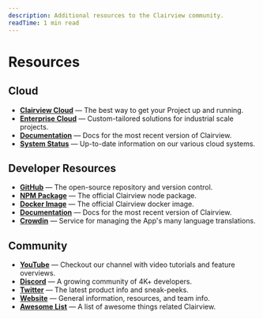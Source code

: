 ```yaml
---
description: Additional resources to the Clairview community.
readTime: 1 min read
---
```


# Resources

## Cloud

- **[Clairview Cloud](https://clairview.cloud)** — The best way to get your Project up and running.
- **[Enterprise Cloud](https://clairview.io/contact)** — Custom-tailored solutions for industrial scale projects.
- **[Documentation](https://docs.clairview.io)** — Docs for the most recent version of Clairview.
- **[System Status](https://status.clairview.cloud)** — Up-to-date information on our various cloud systems.

## Developer Resources

- **[GitHub](https://github.com/clairview/clairview)** — The open-source repository and version control.
- **[NPM Package](https://www.npmjs.com/package/clairview)** — The official Clairview node package.
- **[Docker Image](https://hub.docker.com/r/clairview/clairview)** — The official Clairview docker image.
- **[Documentation](https://docs.clairview.io)** — Docs for the most recent version of Clairview.
- **[Crowdin](https://locales.clairview.io)** — Service for managing the App's many language translations.

## Community

- **[YouTube](https://www.youtube.com/c/ClairviewVideos)** — Checkout our channel with video tutorials and feature
  overviews.
- **[Discord](https://clairview.chat)** — A growing community of 4K+ developers.
- **[Twitter](https://twitter.com/clairview)** — The latest product info and sneak-peeks.
- **[Website](https://clairview.io)** — General information, resources, and team info.
- **[Awesome List](https://github.com/clairview-community/awesome-clairview)** — A list of awesome things related
  Clairview.
